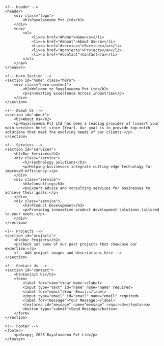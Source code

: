 <!DOCTYPE html>
<html lang="en">
<head>
    <meta charset="UTF-8">
    <meta name="viewport" content="width=device-width, initial-scale=1.0">
    <title>Rayalaseema Pvt Ltd</title>
    <link rel="stylesheet" href="style.css">
</head>
<body>

    <!-- Header -->
    <header>
        <div class="logo">
            <h1>Rayalaseema Pvt Ltd</h1>
        </div>
        <nav>
            <ul>
                <li><a href="#home">Home</a></li>
                <li><a href="#about">About Us</a></li>
                <li><a href="#services">Services</a></li>
                <li><a href="#projects">Projects</a></li>
                <li><a href="#contact">Contact</a></li>
            </ul>
        </nav>
    </header>

    <!-- Hero Section -->
    <section id="home" class="hero">
        <div class="hero-content">
            <h2>Welcome to Rayalaseema Pvt Ltd</h2>
            <p>Innovating Excellence Across Industries</p>
        </div>
    </section>

    <!-- About Us -->
    <section id="about">
        <h2>About Us</h2>
        <p>Rayalaseema Pvt Ltd has been a leading provider of [insert your main services here] since [Year]. Our goal is to provide top-notch solutions that meet the evolving needs of our clients.</p>
    </section>

    <!-- Services -->
    <section id="services">
        <h2>Our Services</h2>
        <div class="service">
            <h3>Technology Solutions</h3>
            <p>Helping businesses integrate cutting-edge technology for improved efficiency.</p>
        </div>
        <div class="service">
            <h3>Consulting</h3>
            <p>Expert advice and consulting services for businesses to achieve their goals.</p>
        </div>
        <div class="service">
            <h3>Product Development</h3>
            <p>Providing innovative product development solutions tailored to your needs.</p>
        </div>
    </section>

    <!-- Projects -->
    <section id="projects">
        <h2>Our Projects</h2>
        <p>Check out some of our past projects that showcase our expertise.</p>
        <!-- Add project images and descriptions here -->
    </section>

    <!-- Contact Us -->
    <section id="contact">
        <h2>Contact Us</h2>
        <form>
            <label for="name">Your Name:</label>
            <input type="text" id="name" name="name" required>
            <label for="email">Your Email:</label>
            <input type="email" id="email" name="email" required>
            <label for="message">Your Message:</label>
            <textarea id="message" name="message" required></textarea>
            <button type="submit">Send Message</button>
        </form>
    </section>

    <!-- Footer -->
    <footer>
        <p>&copy; 2025 Rayalaseema Pvt Ltd</p>
    </footer>

</body>
</html>
